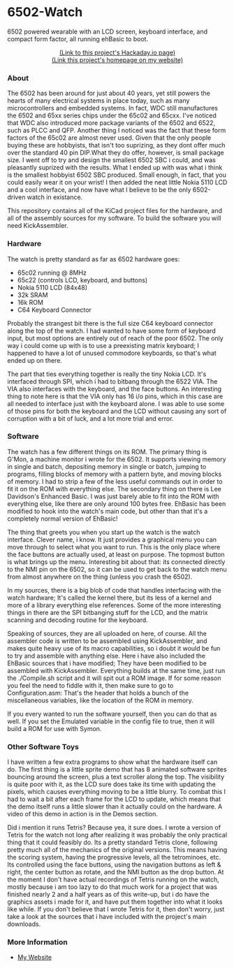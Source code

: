 # 6502-Watch
6502 powered wearable with an LCD screen, keyboard interface, and compact form factor, all running ehBasic to boot.

<p align="center">
    <a href="https://hackaday.io/project/166496-65p-6502-powered-watch">(Link to this project's Hackaday.io page)</a>
    <br>
    <a href="https://blog.notartyoms-box.net/6502-watch">(Link this project's homepage on my website)</a>
</p>

### About

The 6502 has been around for just about 40 years, yet still powers the hearts of many electrical systems in place today, such as many microcontrollers and embedded systems. In fact, WDC still manufactures the 6502 and 65xx series chips under the 65c02 and 65cxx. I've noticed that WDC also introduced more package variants of the 6502 and 6522, such as PLCC and QFP. Another thing I noticed was the fact that these form factors of the 65c02 are almost never used. Given that the only people buying these are hobbyists, that isn't too suprizing, as they dont offer much over the standard 40 pin DIP.What they do offer, however, is small package size. I went off to try and design the smallest 6502 SBC i could, and was pleasantly suprized with the results. What I ended up with was what i think is the smallest hobbyist 6502 SBC produced. Small enough, in fact, that you could easily wear it on your wrist! I then added the neat little Nokia 5110 LCD and a cool interface, and now have what I believe to be the only 6502-driven watch in existance.

This repository contains all of the KiCad project files for the hardware, and all of the assembly sources for my software. To build the software you will need KickAssembler.

### Hardware

The watch is pretty standard as far as 6502 hardware goes:

 * 65c02 running @ 8MHz
 * 65c22 (controls LCD, keyboard, and buttons)
 * Nokia 5110 LCD (84x48)
 * 32k SRAM
 * 16k ROM
 * C64 Keyboard Connector

Probably the strangest bit there is the full size C64 keyboard connector along the top of the watch. I had wanted to have some form of keyboard input, but most options are entirely out of reach of the poor 6502. The only way i could come up with is to use a preexisting matrix keyboard; I happened to have a lot of unused commodore keyboards, so that's what ended up on there.

The part that ties everything together is really the tiny Nokia LCD. It's interfaced through SPI, which i had to bitbang through the 6522 VIA. The VIA also interfaces with the keyboard, and the face buttons. An interesting thing to note here is that the VIA only has 16 i/o pins, which in this case are all needed to interface just with the keyboard alone. I was able to use some of those pins for both the keyboard and the LCD without causing any sort of corruption with a bit of luck, and a lot more trial and error.

### Software

The watch has a few different things on its ROM. The primary thing is G'Mon, a machine monitor i wrote for the 6502. It  supports viewing memory in single and batch, depositing memory in single or batch, jumping to programs, filling blocks of memory with a pattern byte, and moving blocks of memory. I had to strip a few of the less useful commands out in order to fit it on the ROM with everything else. The secondary thing on there is Lee Davidson's Enhanced Basic. I was just barely able to fit into the ROM with everything else, like there are only around 100 bytes free. EhBasic has been modified to hook into the watch's main code, but other than that it's a completely normal version of EhBasic!

The thing that greets you when you start up the watch is the watch interface. Clever name, i know. It just provides a graphical menu you can move through to select what you want to run. This is the only place where the face buttons are actually used, at least on purpose. The topmost button is what brings up the menu. Interesting bit about that: its connected directly to the NMI pin on the 6502, so it can be used to get back to the watch menu from almost anywhere on the thing (unless you crash the 6502).

In my sources, there is a big blob of code that handles interfacing with the watch hardware; It's called the kernel there, but its less of a kernel and more of a library everything else references. Some of the more interesting things in there are the SPI bitbanging stuff for the LCD, and the matrix scanning and decoding routine for the keyboard.

Speaking of sources, they are all uploaded on here, of course. All the assembler code is written to be assembled using KickAssembler, and makes quite heavy use of its macro capabilities, so i doubt it would be fun to try and assemble with anything else. Here i have also included the EhBasic sources that i have modified; They have been modified to be assembled with KickAssembler. Everything builds at the same time, just run the ./Compile.sh script and it will spit out a ROM image. If for some reason you feel the need to fiddle with it, then make sure to go to Configuration.asm: That's the header that holds a bunch of the miscellaneous variables, like the location of the ROM in memory.

If you every wanted to run the software yourself, then you can do that as well. If you set the Emulated variable in the config file to true, then it will build a ROM for use with Symon.

### Other Software Toys

I have written a few extra programs to show what the hardware itself can do. The first thing is a little sprite demo that has 8 animated software sprites bouncing around the screen, plus a text scroller along the top. The visibility is quite poor with it, as the LCD sure does take its time with updating the pixels, which causes everything moving to be a little blurry. To combat this I had to wait a bit after each frame for the LCD to update, which means that the demo itself runs a little slower than it actually could on the hardware. A video of this demo in action is in the Demos section.

Did i mention it runs Tetris? Because yea, it sure does. I wrote a version of Tetris for the watch not long after realizing it was probably the only practical thing that it could feasibly do. Its a pretty standard Tetris clone, following pretty much all of the mechanics of the original versions. This means having the scoring system, having the progressive levels, all the tetrominoes, etc. Its controlled using the face buttons, using the navigation buttons as left & right, the center button as rotate, and the NMI button as the drop button. At the moment I don't have actual recordings of Tetris running on the watch, mostly because i am too lazy to do that much work for a project that was finished nearly 2 and a half years as of this write-up, but i do have the graphics assets i made for it, and have put them together into what it looks like while. If you don't believe that I wrote Tetris for it, then don't worry, just take a look at the sources that i have included with the project's main downloads.

### More Information

 * [My Website](http://notartyoms-box.net/6502watch.html)
